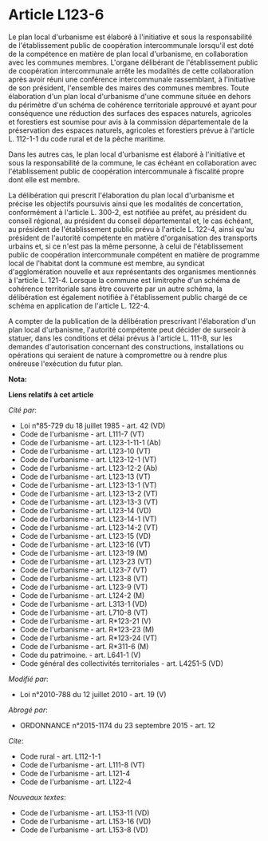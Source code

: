 # Article L123-6

Le plan local d'urbanisme est élaboré à l'initiative et sous la responsabilité de l'établissement public de coopération
intercommunale lorsqu'il est doté de la compétence en matière de plan local d'urbanisme, en collaboration avec les communes
membres. L'organe délibérant de l'établissement public de coopération intercommunale arrête les modalités de cette
collaboration après avoir réuni une conférence intercommunale rassemblant, à l'initiative de son président, l'ensemble des
maires des communes membres. Toute élaboration d'un plan local d'urbanisme d'une commune située en dehors du périmètre d'un
schéma de cohérence territoriale approuvé et ayant pour conséquence une réduction des surfaces des espaces naturels,
agricoles et forestiers est soumise pour avis à la commission départementale de la préservation des espaces naturels,
agricoles et forestiers prévue à l'article L. 112-1-1 du code rural et de la pêche maritime. 

Dans les autres cas, le plan local d'urbanisme est élaboré à l'initiative et sous la responsabilité de la commune, le cas
échéant en collaboration avec l'établissement public de coopération intercommunale à fiscalité propre dont elle est membre. 

La délibération qui prescrit l'élaboration du plan local d'urbanisme et précise les objectifs poursuivis ainsi que les
modalités de concertation, conformément à l'article L. 300-2, est notifiée au préfet, au président du conseil régional, au
président du conseil départemental et, le cas échéant, au président de l'établissement public prévu à l'article L. 122-4,
ainsi qu'au président de l'autorité compétente en matière d'organisation des transports urbains et, si ce n'est pas la même
personne, à celui de l'établissement public de coopération intercommunale compétent en matière de programme local de
l'habitat dont la commune est membre, au syndicat d'agglomération nouvelle et aux représentants des organismes mentionnés à
l'article L. 121-4. Lorsque la commune est limitrophe d'un schéma de cohérence territoriale sans être couverte par un autre
schéma, la délibération est également notifiée à l'établissement public chargé de ce schéma en application de l'article L.
122-4. 

A compter de la publication de la délibération prescrivant l'élaboration d'un plan local d'urbanisme, l'autorité compétente
peut décider de surseoir à statuer, dans les conditions et délai prévus à l'article L. 111-8, sur les demandes d'autorisation
concernant des constructions, installations ou opérations qui seraient de nature à compromettre ou à rendre plus onéreuse
l'exécution du futur plan.

**Nota:**



**Liens relatifs à cet article**

_Cité par_:

  - Loi n°85-729 du 18 juillet 1985 - art. 42 (VD)
  - Code de l'urbanisme - art. L111-7 (VT)
  - Code de l'urbanisme - art. L123-1-11-1 (Ab)
  - Code de l'urbanisme - art. L123-10 (VT)
  - Code de l'urbanisme - art. L123-12-1 (VT)
  - Code de l'urbanisme - art. L123-12-2 (Ab)
  - Code de l'urbanisme - art. L123-13 (VT)
  - Code de l'urbanisme - art. L123-13-1 (VT)
  - Code de l'urbanisme - art. L123-13-2 (VT)
  - Code de l'urbanisme - art. L123-13-3 (VT)
  - Code de l'urbanisme - art. L123-14 (VD)
  - Code de l'urbanisme - art. L123-14-1 (VT)
  - Code de l'urbanisme - art. L123-14-2 (VT)
  - Code de l'urbanisme - art. L123-15 (VD)
  - Code de l'urbanisme - art. L123-16 (VT)
  - Code de l'urbanisme - art. L123-19 (M)
  - Code de l'urbanisme - art. L123-23 (VT)
  - Code de l'urbanisme - art. L123-7 (VT)
  - Code de l'urbanisme - art. L123-8 (VT)
  - Code de l'urbanisme - art. L123-9 (VT)
  - Code de l'urbanisme - art. L124-2 (M)
  - Code de l'urbanisme - art. L313-1 (VD)
  - Code de l'urbanisme - art. L710-8 (VT)
  - Code de l'urbanisme - art. R*123-21 (V)
  - Code de l'urbanisme - art. R*123-23 (M)
  - Code de l'urbanisme - art. R*123-24 (VT)
  - Code de l'urbanisme - art. R*311-6 (M)
  - Code du patrimoine. - art. L641-1 (V)
  - Code général des collectivités territoriales - art. L4251-5 (VD)

_Modifié par_:

  - Loi n°2010-788 du 12 juillet 2010 - art. 19 (V)

_Abrogé par_:

  - ORDONNANCE n°2015-1174 du 23 septembre 2015 - art. 12

_Cite_:

  - Code rural - art. L112-1-1
  - Code de l'urbanisme - art. L111-8 (VT)
  - Code de l'urbanisme - art. L121-4
  - Code de l'urbanisme - art. L122-4

_Nouveaux textes_:

  - Code de l'urbanisme - art. L153-11 (VD)
  - Code de l'urbanisme - art. L153-16 (VD)
  - Code de l'urbanisme - art. L153-8 (VD)
